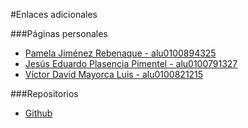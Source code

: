 #Enlaces adicionales

###Páginas personales

* [Pamela Jiménez Rebenaque - alu0100894325](https://alu0100894325.github.io)
* [Jesús Eduardo Plasencia Pimentel - alu0100791327](https://jeplasenciap.github.io)
* [Víctor David Mayorca Luis - alu0100821215](https://alu0100821215.github.io)

###Repositorios
* [Github](https://github.com/ULL-ESIT-PL-1617/tareas-iniciales-victor-jesus-pamela)